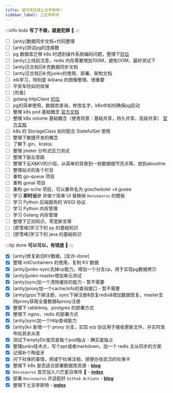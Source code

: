 ```yaml
---
title: 请尽快完成土豆李斯特！
sidebar_label: 土豆李斯特
---
```


:::info todo
**写了不做，就是犯罪**‍ 👮
:::

- [ ] [antiy]数据同步文档+代码整理
- [ ] [antiy]测试pg的连接数
- [ ] pg 数据库迁移 k8s 时遇到操作系统编码问题，整理下[坑位](https://serverfault.com/questions/1074738/docker-postgresql-change-database-encoding-to-utf-8/1074756)
- [ ] [antiy]上线前注意，redis 内存需要增加100M，避免OOM，最好测试下
- [ ] [antiy]|[文档]|补充数据同步文档
- [ ] [antiy]|[文档]|补充junkv的使用、部署、架构文档
- [ ] elk学习，特别是 ikibana 的图像整理，很重要
- [ ] 平安车险如何续保
- [ ] [煎鱼]
- [ ] golang httpClient [坑位](https://zhuanlan.zhihu.com/p/474206147?utm_source=ZHShareTargetIDMore&utm_medium=social&utm_oi=35356267249664)
- [ ] pg的简单使用，数据库查询，修改名字，k8s中如何确保pg启动
- [ ] 整理 k8s pod 基础概念 [官方文档](https://kubernetes.io/docs/concepts/workloads/pods/)
- [ ] 整理 k8s volume 基础概念（使用背景：基础共享，持久共享，高级共享） [官方文档](https://kubernetes.io/zh/docs/concepts/storage/volumes/)
- [ ] k8s 的 StorageClass 如何配合 StatefulSet 使用
- [ ] 整理下敏捷开发的概念
- [ ] 了解下 gin、kratos
- [ ] 整理 jmeter 分布式压力测试
- [ ] 整理下副业思路
- [ ] 整理下云X&KV的介绍，从简单的背景到一些数据细节亮点等，放到aboutme
- [ ] 整理站点的各个栏目
- [ ] 重构 go-queue 项目
- [ ] 重构 gonal 项目
- [ ] 重构 go-sche 项目，可以重命名为 goscheduler =》 gosee
- [ ] 学习 **即时设计** 并做个简单 UI 替换掉 `Docusaurus` 的模板 
- [ ] 学习 Python 后端服务的 WSGI 协议
- [ ] 学习 Python 内存管理
- [ ] 学习 Golang 内存管理
- [ ] 整理下正则知识，零宽断言等
- [ ] [廖雪峰]学习下的 py 的基础知识
- [ ] [廖雪峰]学习下的 java 的基础知识 

:::tip done
**可以可以，有钱途**‍ 🤑
:::

- [x] [antiy]修复新旧KV数据，[反诈-done]
- [x] 整理 initContainers 的使用，复制 KV 数据
- [x] [antiy]junkv-sync去掉cp能力，增加一个分支cp，用于实现pg数据拷贝
- [x] [antiy]junkv-master增加单元测试
- [x] [antiy]sync加一个清除缓存的能力 - 暂不需要
- [x] [antiy]proxy加一个cache/info的查询接口 - 暂不需要
- [x] [antiy]grpc下掉注册，sync下掉注册&恢复redis&增加数据恢复，master支持proxy获取全量数据&proxy注册
- [x] 整理下 rabbitmq、postgres 的部署方式
- [x] 整理下 nginx、redis 的部署方式
- [x] [antiy]sync加一个http查询能力
- [x] [antiy]kv 新增一个 proxy 分支，实现 e/p 协议用于接收更新文件，并实时发布给其余从库
- [x] 测试下emptyDir是否是每个pod独占 - 确实是独占
- [x] 整理junkv技术点，写个ppt或者markdown，加一个 redis 主从同步的方案
- [x] 记得补个陶瓷牙
- [x] 问下社保的事情，把咸宁社保注销，顺便办张武汉的社保卡
- [x] 整理下 k8s 是否适合部署数据库资源 - [**blog**](/docusaurus/blog/2022/2/22/%E6%95%B0%E6%8D%AE%E5%BA%93%E6%98%AF%E5%90%A6%E9%80%82%E5%90%88%E5%AE%B9%E5%99%A8%E5%8C%96%E9%83%A8%E7%BD%B2)
- [x] `Docusaurus` 首页加入六芒星召唤阵 🤔 - [**index**](/docusaurus/)
- [x] 部署 `Docusaurus` 并适配好 `Github Actions` - [**blog**](/docusaurus/blog/2021/12/3/Github%E6%90%AD%E5%BB%BADocusaurus%E7%AB%99%E7%82%B9)
- [x] 整理下土豆李斯特 - [**index**](/docusaurus/author/%E5%9C%9F%E8%B1%86%E6%9D%8E%E6%96%AF%E7%89%B9)
